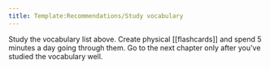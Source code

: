```yaml
---
title: Template:Recommendations/Study vocabulary
---
```


Study the vocabulary list above. Create physical [[flashcards]] and spend 5 minutes a day going through them. Go to the next chapter only after you've studied the vocabulary well.


